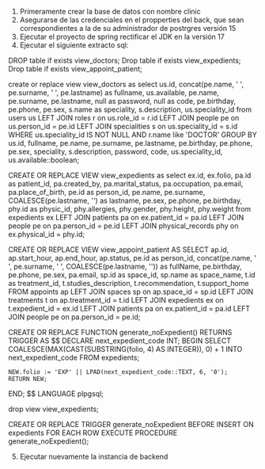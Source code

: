 1.  Primeramente crear la base de datos con nombre clinic
2.  Asegurarse de las credenciales en el propperties del back, que sean correspondientes a la de su administrador de postrgres versión 15
3.  Ejecutar el proyecto de spring rectificar el JDK en la versión 17
4.  Ejecutar el siguiente extracto sql:

DROP table if exists view_doctors;
Drop table if exists view_expedients;
Drop table if exists view_appoint_patient;

create or replace view view_doctors as select
                us.id, concat(pe.name, ' ', pe.surname, ' ', pe.lastname) as fullname,
                us.available,
                pe.name, pe.surname, pe.lastname, null as password, null as code,
                pe.birthday, pe.phone, pe.sex, s.name as speciality, s.description,
                us.speciality_id
                from users us
                LEFT JOIN roles r on us.role_id = r.id
                LEFT JOIN people pe on us.person_id = pe.id
                LEFT JOIN specialities s on us.speciality_id = s.id
                WHERE us.speciality_id IS NOT NULL AND r.name like 'DOCTOR'
                GROUP BY us.id, fullname, pe.name, pe.surname, pe.lastname,
                         pe.birthday, pe.phone, pe.sex, speciality, s.description,
                         password, code, us.speciality_id, us.available::boolean;


CREATE OR REPLACE VIEW  view_expedients as select
                ex.id, ex.folio,
                pa.id as patient_id, pa.created_by, pa.marital_status, pa.occupation, pa.email, pa.place_of_birth,
                pe.id as person_id, pe.name, pe.surname, COALESCE(pe.lastname, '') as lastname, pe.sex, pe.phone, pe.birthday,
                phy.id as physic_id, phy.allergies, phy.gender, phy.height, phy.weight
                from expedients ex
                LEFT JOIN patients pa on ex.patient_id = pa.id
                LEFT JOIN people pe on pa.person_id = pe.id
                LEFT JOIN physical_records phy on ex.physical_id = phy.id;


CREATE OR REPLACE VIEW view_appoint_patient AS SELECT ap.id, ap.start_hour, ap.end_hour, ap.status,
        pe.id as person_id, concat(pe.name, ' ', pe.surname, ' ', COALESCE(pe.lastname, '')) as fullName,
        pe.birthday, pe.phone, pe.sex, pa.email,
        sp.id as space_id, sp.name as space_name,
        t.id as treatment_id, t.studies_description,
        t.recommendation, t.support_home
                FROM appoints ap
                LEFT JOIN spaces sp on ap.space_id = sp.id
                LEFT JOIN treatments t on ap.treatment_id = t.id
                LEFT JOIN expedients ex on t.expedient_id = ex.id
                LEFT JOIN patients pa on ex.patient_id = pa.id
                LEFT JOIN people pe on pa.person_id = pe.id;

CREATE OR REPLACE FUNCTION generate_noExpedient()
RETURNS TRIGGER AS $$
DECLARE
    next_expedient_code INT;
BEGIN
    SELECT COALESCE(MAX(CAST(SUBSTRING(folio, 4) AS INTEGER)), 0) + 1
    INTO next_expedient_code
    FROM expedients;

    NEW.folio := 'EXP' || LPAD(next_expedient_code::TEXT, 6, '0');
    RETURN NEW;
END;
$$ LANGUAGE plpgsql;

drop view view_expedients;

CREATE OR REPLACE TRIGGER generate_noExpedient
BEFORE INSERT ON expedients
FOR EACH ROW
EXECUTE PROCEDURE generate_noExpedient();


5.  Ejecutar nuevamente la instancia de backend
